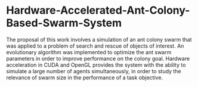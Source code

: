 # Hardware-Accelerated-Ant-Colony-Based-Swarm-System
The proposal of this work involves a simulation of an ant colony swarm that was applied to a problem of search and rescue of objects of interest.  An evolutionary algorithm was implemented to optimize the ant swarm parameters in order to improve performance on the colony goal.  Hardware acceleration in CUDA and OpenGL provides the system with the ability to simulate a large number of agents simultaneously, in order to study the relevance of swarm size in the performance of a task objective.
